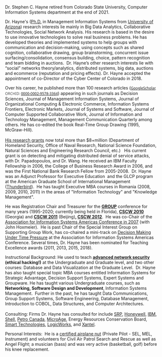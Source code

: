 <!---
stephen-hayne/stephen-hayne is a ✨ special ✨ repository because its `README.md` (this file) appears on your GitHub profile.
You can click the Preview link to take a look at your changes.
--->
Dr. Stephen C. Hayne retired from Colorado State University, Computer Information Systems department at the end of 2021.

Dr. Hayne's (</span><a href="hayne_cv.pdf" target="_blank"><span class="auto-style2">Ph.D.</span></a><span class="auto-style1"> in Management Information Systems 
            from </span> <a href="http://www.arizona.edu/">
			<span class="auto-style2">University of Arizona</span></a><span class="auto-style1">)
			research interests lie mainly in Big Data Analytics, Collaborative Technologies, 
			Social Network Analysis. His research is based in the desire to use 
			innovative technologies to solve real business problems. He has 
			developed theories and implemented systems to help groups with 
			communication and decision-making, using concepts such as shared 
			cognition, collaborative drawing, group brainstorming, concurrent 
			issue surfacing/consolidation, consensus building, choice, pattern 
			recognition and team bidding in auctions.&nbsp; Dr. Hayne’s other 
			research interests lie with “social” networks theory/analytics, 
			distributed systems, big data, auctions and ecommerce (reputation 
			and pricing effects).  Dr. Hayne accepted the appointment of co-Director of the 
			Cyber Center of Colorado in 2018.
      <p>
			<span class="auto-style2">Over his career, he published more than 100 research articles</span></a><span class="auto-style1"> 
			(<span style="color: rgb(73, 74, 76); font-family: &quot;Noto Sans&quot;, sans-serif; font-size: 12px; font-style: normal; font-variant-ligatures: normal; font-variant-caps: normal; font-weight: 400; letter-spacing: normal; orphans: 2; text-align: start; text-indent: 0px; text-transform: none; white-space: normal; widows: 2; word-spacing: 0px; -webkit-text-stroke-width: 0px; background-color: rgb(255, 255, 255); text-decoration-style: initial; text-decoration-color: initial; display: inline !important; float: none;"><a href="https://scholar.google.com/citations?user=e6r49L0AAAAJ&amp;hl=en">GoogleScholar</a>, 
			ORCHID: <a href="https://orcid.org/0000-0002-9578-3364">
			0000-0002-9578-3364</a></span>) 
			appearing in such journals as </span><span class="auto-style3">Decision Sciences, Journal of Management Information Systems</span><span class="auto-style1">, 
			</span><span class="auto-style3">Journal of Organizational Computing &amp; Electronic Commerce, 
			Information Systems Frontiers, Electronic Markets, Journal of
			Systems and Software</span><span class="auto-style1">, </span>
			<span class="auto-style3">Journal of Computer Supported Collaborative Work</span><span class="auto-style1">, 
			</span><span class="auto-style3">Journal of
			Information and Technology Management, Management Communication Quarterly</span><span class="auto-style1"> among others. He
			has co-edited the book </span><span class="auto-style3">Real-Time Group Drawing</span><span class="auto-style1"> (1995, McGraw-Hill).&nbsp; 
            <br><br></span> 
            <a href="hayne_cv.pdf" target="_blank"><span class="auto-style2">His research grants</span></a><span class="auto-style1"> now total 
			</span><span class="auto-style2">more than $8+million</span><span class="auto-style1"> (Department of Homeland Security, Office of Naval Research, National Science Foundation, Natural Sciences and 
            Engineering Research Council, etc.)&nbsp;&nbsp; His current grant is 
			on detecting and mitigating distributed denial of service attacks, 
			with Dr. Papadopoulos, and Dr. Wang. He received an IBM Faculty Fellowship in 2006, 
			the College of Business Research Award in 2006, and was the First National 
			Bank Research Fellow from 2005-2008.&nbsp; Dr. Hayne was an Adjunct Professor for Executive Education&nbsp; and the GLCP program at the 
            American Graduate School of International Management (</span><a href="http://www.t-bird.edu" target="_blank"><span class="auto-style2">Thunderbird</span></a><span class="auto-style1">).&nbsp; 
			He has taught Executive MBA courses in Romania (2008, 2009, 2010, 
			2011) in the areas of 
            &quot;Information Technology&quot; and &quot;Knowledge Management&quot;. </span> <p>
			<span class="auto-style1">He 
			was Registration Chair and Treasurer for the
			</span>
			<a href="http://group.acm.org/conferences/group18/"><strong>
			<span class="auto-style1">GROUP</span></strong></a><span class="auto-style1"> 
			conference for many years (1995-2020; currently being held in Florida),
			</span>
			<a href="http://www.cscw2010.org/"><strong>
			<span class="auto-style1">CSCW 2010</span></strong></a><span class="auto-style1"> 
			(Georgia) and </span> <a href="http://cscw2011.org/"><strong>
			<span class="auto-style1">CSCW 2011</span></strong></a><span class="auto-style1"> (Beijing)</span><strong><span class="auto-style1">, 
			</span> 
			<a href="http://www.cscw2012.org/"><span class="auto-style1">CSCW 2012</span></a></strong><span class="auto-style1">.&nbsp; He was co-Chair of the
			</span> 
            <a href="http://www.biz.colostate.edu/faculty/johnh/website221-blue/">
			<span class="auto-style2">Association for Information Systems 
            Americas Conference in 2007</span></a><span class="auto-style1"> (with John Hoxmeier).&nbsp; He is past Chair of the 
			</span><span class="auto-style2">Special Interest Group on Supporting Group Work</span><span class="auto-style1">,
			has co-chaired a mini-track on </span> <a href="ais/index.asp">
			<span class="auto-style2">Decision Making Under Time Pressure</span></a><span class="auto-style1">
			at the Association for Information Systems Americas Conference.  Several times, Dr. Hayne has been nominated for 
      Teaching Excellence awards (2011, 2013, 2015, 2018).
      <p>
      <span class="auto-style2">Instructional Background</span><span class="auto-style1"></a>:
			He used to teach </span> <b>
                    <a href="Security"><span class="auto-style1">advanced 
                    network security</span></a><span class="auto-style1"> (ethical hacking!)</span></b><span class="auto-style1"> 
                    at the Undergraduate and Graduate level, and two other 
					courses: Database and Data Visualization at the Graduate Level.&nbsp; 
                    Dr. Hayne has also taught special topic MBA courses entitled
					</span><span class="auto-style2">Information Systems for Strategic Advantage</span><span class="auto-style1">,
					</span><span class="auto-style2">Decision Support Systems, Expert 
                    Systems and Groupware</span><span class="auto-style1">.  He has taught various Undergraduate courses, such as</span><strong><span class="auto-style1"> 
					Networking, Software Design and Development</span></strong>,<strong><span class="auto-style1">
					</span>
					</strong> 
					<span class="auto-style2">Information Systems 
                    Management</span><span class="auto-style1">.&nbsp; Further in the past, he has taught 
					</span><span class="auto-style3">Data Communications</span><span class="auto-style1">, 
					</span><span class="auto-style3">Group Support Systems</span><span class="auto-style1">,
					</span><span class="auto-style3">Software Engineering</span><span class="auto-style1">, 
					</span><span class="auto-style3">Database Management</span><span class="auto-style1">, 
					</span><span class="auto-style3">Introduction to COBOL</span><span class="auto-style1">,
					</span><span class="auto-style3">Data Structures</span><span class="auto-style1">, and 
					</span><span class="auto-style3">Computer Architectures</span><span class="auto-style1">.
                    </span>
                    <br class="auto-style1">
					<span class="auto-style1">&nbsp;</span>
      <br>
      <span class="auto-style2">Consulting</span><span class="auto-style1">:
					Firms Dr. Hayne has consulted for include
					</span>
					<a href="http://www.srpnet.com" target="_blank">
					<span class="auto-style2">SRP</span></a><span class="auto-style1">,
					</span>
					<a href="http://www.honeywell.com" target="_blank">
					<span class="auto-style2">Honeywell</span></a><span class="auto-style1">,
					</span>
					<a href="http://www.ibm.com" target="_blank">
					<span class="auto-style2">IBM</span></a><span class="auto-style1">,
					</span>
					<a href="http://www.shell.com" target="_blank">
					<span class="auto-style2">Shell</span></a><span class="auto-style1">,
					</span>
					<a href="http://www.petro-canada.ca/" target="_blank">
					<span class="auto-style2">Petro Canada</span></a><span class="auto-style1">,
					</span>
					<a href="http://www.microage.com" target="_blank">
					<span class="auto-style2">MicroAge</span></a><span class="auto-style1">,
					Energy Resources Conservation Board, </span>
                    <a href="http://www.smarttech.com/" target="_blank">
					<span class="auto-style2">Smart Technologies</span></a><span class="auto-style1">, 
                    </span><a href="http://www.logicworks.com" target="_blank">
					<span class="auto-style2">LogicWorks</span></a><span class="auto-style1">, and
					</span>
					<a href="http://www.xantel.com" target="_blank">
					<span class="auto-style2">Xantel</span></a><span class="auto-style1">.</span>
      <p>
      <span class="auto-style1">Personal Interests:&nbsp; He is a 
					</span><a href="plane/index.asp"><span class="auto-style2">certified airplane nut</span></a><span class="auto-style1"> 
                    (Private Pilot - SEL, MEL, Instrument) and volunteers for Civil Air Patrol 
                    Search and Rescue as well as Angel Flight; a musician (bass) and 
                    was very active (basketball, golf) before his knee 
					replacement.</span>
      
